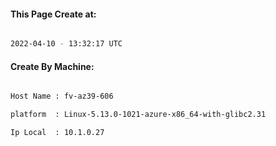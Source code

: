 
   
#### This Page Create at:

```bash

2022-04-10 - 13:32:17 UTC

```

#### Create By Machine:

```bash

Host Name : fv-az39-606

platform  : Linux-5.13.0-1021-azure-x86_64-with-glibc2.31

Ip Local  : 10.1.0.27

```

